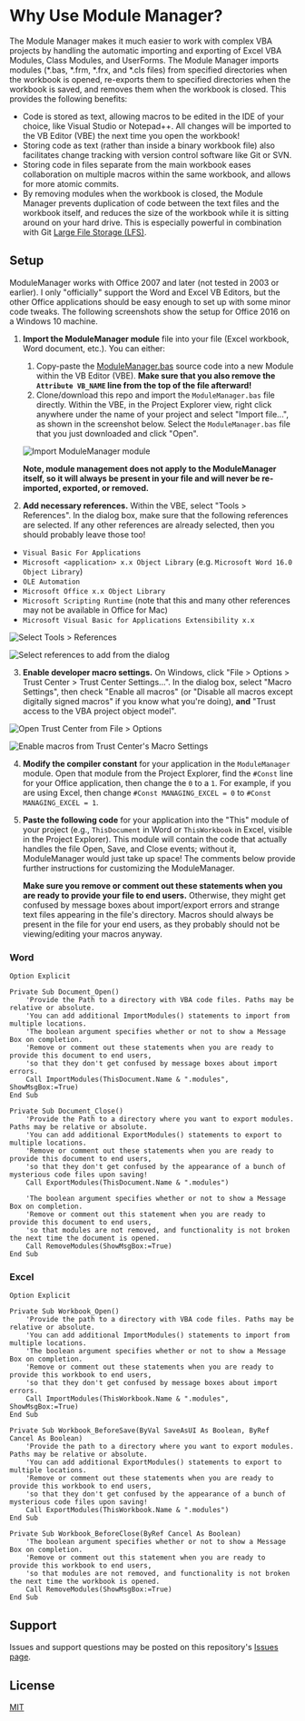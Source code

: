 # Why Use Module Manager?

The Module Manager makes it much easier to work with complex VBA projects by handling the automatic importing and exporting of Excel VBA Modules, Class Modules, and UserForms.  The Module Manager imports modules (\*.bas, \*.frm, \*.frx, and \*.cls files) from specified directories when the workbook is opened, re-exports them to specified directories when the workbook is saved, and removes them when the workbook is closed. This provides the following benefits:
* Code is stored as text, allowing macros to be edited in the IDE of your choice, like Visual Studio or Notepad++. All changes will be imported to the VB Editor (VBE) the next time you open the workbook!
* Storing code as text (rather than inside a binary workbook file) also facilitates change tracking with version control software like Git or SVN.
* Storing code in files separate from the main workbook eases collaboration on multiple macros within the same workbook, and allows for more atomic commits.
* By removing modules when the workbook is closed, the Module Manager prevents duplication of code between the text files and the workbook itself, and reduces the size of the workbook while it is sitting around on your hard drive. This is especially powerful in combination with Git [Large File Storage (LFS)](https://git-lfs.github.com/).

## Setup
ModuleManager works with Office 2007 and later (not tested in 2003 or earlier). I only "officially" support the Word and Excel VB Editors, but the other Office applications should be easy enough to set up with some minor code tweaks. The following screenshots show the setup for Office 2016 on a Windows 10 machine.

1. __Import the ModuleManager module__ file into your file (Excel workbook, Word document, etc.). You can either:
  
    1. Copy-paste the [ModuleManager.bas](ModuleManager.bas) source code into a new Module within the VB Editor (VBE). **Make sure that you also remove the `Attribute VB_NAME` line from the top of the file afterward!**
    2. Clone/download this repo and import the `ModuleManager.bas` file directly. Within the VBE, in the Project Explorer view, right click anywhere under the name of your project and select "Import file...", as shown in the screenshot below. Select the `ModuleManager.bas` file that you just downloaded and click "Open".

    ![Import ModuleManager module](screenshots/import-module-manager.png)

    **Note, module management does not apply to the ModuleManager itself, so it will always be present in your file and will never be re-imported, exported, or removed.**

2. __Add necessary references.__  Within the VBE, select "Tools > References".  In the dialog box, make sure that the following references are selected.  If any other references are already selected, then you should probably leave those too!
 * `Visual Basic For Applications`
 * `Microsoft <application> x.x Object Library` (e.g. `Microsoft Word 16.0 Object Library`)
 * `OLE Automation`
 * `Microsoft Office x.x Object Library`
 * `Microsoft Scripting Runtime` (note that this and many other references may not be available in Office for Mac)
 * `Microsoft Visual Basic for Applications Extensibility x.x`

![Select Tools > References](screenshots/references-menu.png)  

![Select references to add from the dialog](screenshots/references-dialog.png)

3. __Enable developer macro settings.__  On Windows, click "File > Options > Trust Center > Trust Center Settings...".  In the dialog box, select "Macro Settings", then check "Enable all macros" (or "Disable all macros except digitally signed macros" if you know what you're doing), __and__ "Trust access to the VBA project object model".  

![Open Trust Center from File > Options](screenshots/macro-security-trust-center.png)  

![Enable macros from Trust Center's Macro Settings](screenshots/macro-security-trust-center-settings.png)

4. __Modify the compiler constant__ for your application in the `ModuleManager` module. Open that module from the Project Explorer, find the `#Const` line for your Office application, then change the `0` to a `1`. For example, if you are using Excel, then change `#Const MANAGING_EXCEL = 0` to `#Const MANAGING_EXCEL = 1`.

5. __Paste the following code__ for your application into the "This" module of your project (e.g., `ThisDocument` in Word or `ThisWorkbook` in Excel, visible in the Project Explorer). This module will contain the code that actually handles the file Open, Save, and Close events; without it, ModuleManager would just take up space! The comments below provide further instructions for customizing the ModuleManager.

    **Make sure you remove or comment out these statements when you are ready to provide your file to end users.** Otherwise, they might get confused by message boxes about import/export errors and strange text files appearing in the file's directory. Macros should always be present in the file for your end users, as they probably should not be viewing/editing your macros anyway.

### Word

```vbnet
Option Explicit

Private Sub Document_Open()
    'Provide the Path to a directory with VBA code files. Paths may be relative or absolute.
    'You can add additional ImportModules() statements to import from multiple locations.
    'The boolean argument specifies whether or not to show a Message Box on completion.
    'Remove or comment out these statements when you are ready to provide this document to end users,
    'so that they don't get confused by message boxes about import errors.
    Call ImportModules(ThisDocument.Name & ".modules", ShowMsgBox:=True)
End Sub

Private Sub Document_Close()
    'Provide the Path to a directory where you want to export modules. Paths may be relative or absolute.
    'You can add additional ExportModules() statements to export to multiple locations.
    'Remove or comment out these statements when you are ready to provide this document to end users,
    'so that they don't get confused by the appearance of a bunch of mysterious code files upon saving!
    Call ExportModules(ThisDocument.Name & ".modules")
    
    'The boolean argument specifies whether or not to show a Message Box on completion.
    'Remove or comment out this statement when you are ready to provide this document to end users,
    'so that modules are not removed, and functionality is not broken the next time the document is opened.
    Call RemoveModules(ShowMsgBox:=True)
End Sub
```

### Excel

```vbnet
Option Explicit

Private Sub Workbook_Open()
    'Provide the path to a directory with VBA code files. Paths may be relative or absolute.
    'You can add additional ImportModules() statements to import from multiple locations.
    'The boolean argument specifies whether or not to show a Message Box on completion.
    'Remove or comment out these statements when you are ready to provide this workbook to end users,
    'so that they don't get confused by message boxes about import errors.
    Call ImportModules(ThisWorkbook.Name & ".modules", ShowMsgBox:=True)
End Sub

Private Sub Workbook_BeforeSave(ByVal SaveAsUI As Boolean, ByRef Cancel As Boolean)
    'Provide the path to a directory where you want to export modules. Paths may be relative or absolute.
    'You can add additional ExportModules() statements to export to multiple locations.
    'Remove or comment out these statements when you are ready to provide this workbook to end users,
    'so that they don't get confused by the appearance of a bunch of mysterious code files upon saving!
    Call ExportModules(ThisWorkbook.Name & ".modules")
End Sub

Private Sub Workbook_BeforeClose(ByRef Cancel As Boolean)
    'The boolean argument specifies whether or not to show a Message Box on completion.
    'Remove or comment out this statement when you are ready to provide this workbook to end users,
    'so that modules are not removed, and functionality is not broken the next time the workbook is opened.
    Call RemoveModules(ShowMsgBox:=True)
End Sub
```

## Support
Issues and support questions may be posted on this repository's [Issues page](https://github.com/DanwareCreations/VbaModuleManager/issues).

## License
[MIT](./LICENSE.txt)
